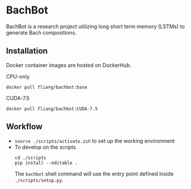 # BachBot
BachBot is a research project utilizing long short term memory (LSTMs)
to generate Bach compositions.

## Installation

Docker container images are hosted on DockerHub.

CPU-only
```
docker pull fliang/bachbot:base
```

CUDA-7.5
```
docker pull fliang/bachbot:CUDA-7.5
```


## Workflow

* `source ./scripts/activate.zsh` to set up the working environment
* To develop on the scripts
	```
	cd ./scripts
	pip install --editable .
	```
	The `bachbot` shell command will use the entry
	point defined inside `./scripts/setup.py`.
